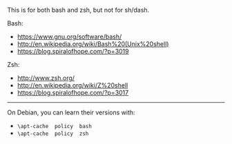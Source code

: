 This is for both bash and zsh, but not for sh/dash.

Bash:

  - https://www.gnu.org/software/bash/
  - http://en.wikipedia.org/wiki/Bash%20(Unix%20shell)
  - https://blog.spiralofhope.com/?p=3019

Zsh:

  - http://www.zsh.org/
  - http://en.wikipedia.org/wiki/Z%20shell
  - https://blog.spiralofhope.com/?p=3017

----

On Debian, you can learn their versions with:

  - `\apt-cache  policy  bash`
  - `\apt-cache  policy  zsh`
